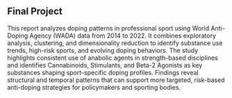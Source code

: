 ## Final Project ## 
This report analyzes doping patterns in professional sport using World Anti-Doping Agency (WADA) data from 2014 to 2022. It combines exploratory analysis, clustering, and dimensionality reduction to identify substance use trends, high-risk sports, and evolving doping behaviors. The study highlights consistent use of anabolic agents in strength-based disciplines and identifies Cannabinoids, Stimulants, and Beta-2 Agonists as key substances shaping sport-specific doping profiles. Findings reveal structural and temporal patterns that can support more targeted, risk-based anti-doping strategies for policymakers and sporting bodies. 
